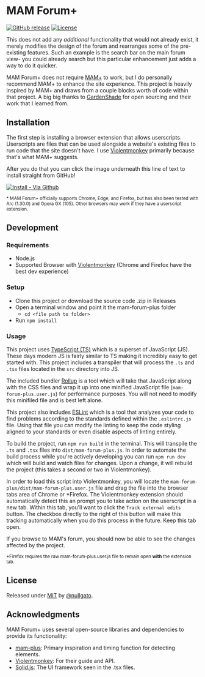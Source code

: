# MAM Forum+

[![GitHub release](https://img.shields.io/github/release/nullgato/mam-forum-plus?include_prereleases=&sort=semver&color=blue)](https://github.com/nullgato/mam-forum-plus/releases/)
[![License](https://img.shields.io/badge/License-MIT-blue)](#license)

This does not add any *additional* functionality that would not already exist, it merely modifies the design of the forum and rearranges some of the pre-existing features. Such an example is the search bar on the main forum view- you could already search but this particular enhancement just adds a way to do it quicker.

MAM Forum+ does not require [MAM+](https://github.com/gardenshade/mam-plus) to work, but I do personally recommend MAM+ to enhance the site experience. This project is heavily inspired by MAM+ and draws from a couple blocks worth of code within that project. A big big thanks to [GardenShade](https://github.com/gardenshade) for open sourcing and their work that I learned from.

## Installation

The first step is installing a browser extension that allows userscripts. Userscripts are files that can be used alongside a website's existing files to run code that the site doesn't have. I use [Violentmonkey](https://violentmonkey.github.io/get-it/) primarily because that's what MAM+ suggests.

After you do that you can click the image underneath this line of text to install straight from GitHub!

[current-release]: /releases/latest/download/mam-forum-redesign.user.js
[![Install - Via Github](https://img.shields.io/badge/Install-Via_Github-2ea44f?style=for-the-badge&logo=tampermonkey)][current-release]

<small>* MAM Forum+ officially supports Chrome, Edge, and Firefox, but has also been tested with Arc (1.30.0) and Opera GX (105). Other browsers may work if they have a userscript extension.</small>

## Development
### Requirements
- Node.js
- Supported Browser with [Violentmonkey](https://violentmonkey.github.io/get-it/) (Chrome and Firefox have the best dev experience)

### Setup
- Clone this project or download the source code .zip in Releases
- Open a terminal window and point it the mam-forum-plus folder
  - ```cd <file path to folder>```
- Run ```npm install```

### Usage
This project uses [TypeScript (TS)](https://www.typescriptlang.org/) which is a superset of JavaScript (JS). These days modern JS is fairly similar to TS making it incredibly easy to get started with. This project includes a transpiler that will process the ```.ts``` and ```.tsx``` files located in the ```src``` directory into JS. 

The included bundler [Rollup](https://rollupjs.org) is a tool which will take that JavaScript along with the CSS files and wrap it up into one minified JavaScript file (```mam-forum-plus.user.js```) for performance purposes. You will not need to modify this minifiled file and is best left alone.

This project also includes [ESLint](https://eslint.org/) which is a tool that analyzes your code to find problems according to the standards defined within the ```.eslintrc.js``` file. Using that file you can modify the linting to keep the code styling aligned to your standards or even disable aspects of linting entirely.

To build the project, run ```npm run build``` in the terminal. This will transpile the ```.ts``` and ```.tsx``` files into ```dist/mam-forum-plus.js```. In order to automate the build process while you're actively developing you can run ```npm run dev``` which will build and watch files for changes. Upon a change, it will rebuild the project (this takes a second or two in Violentmonkey).

In order to load this script into Violentmonkey, you will locate the ```mam-forum-plus/dist/mam-forum-plus.user.js``` file and drag the file into the browser tabs area of Chrome or *Firefox. The Violentmonkey extension should automatically detect this an prompt you to take action on the userscript in a new tab. Within this tab, you'll want to click the ```Track external edits``` button. The checkbox directly to the right of this button will make this tracking automatically when you do this process in the future. Keep this tab open.

If you browse to MAM's forum, you should now be able to see the changes affected by the project.

<small>*Firefox requires the raw mam-forum-plus.user.js file to remain open <strong>with</strong> the extension tab.</small>

## License
Released under [MIT](/LICENSE) by [@nullgato](https://github.com/nullgato).

## Acknowledgments
MAM Forum+ uses several open-source libraries and dependencies to provide its functionality:
- [mam-plus](https://github.com/gardenshade/mam-plus): Primary inspiration and timing function for detecting elements.
- [Violentmonkey](https://violentmonkey.github.io/): For their guide and API.
- [Solid.js](https://www.solidjs.com): The UI framework seen in the .tsx files.
